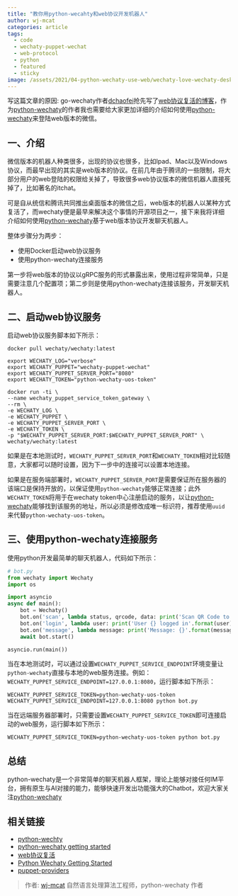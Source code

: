 ```yaml
---
title: "教你用python-wecahty和web协议开发机器人"
author: wj-mcat
categories: article
tags:
  - code
  - wechaty-puppet-wechat
  - web-protocol
  - python
  - featured
  - sticky
image: /assets/2021/04-python-wechaty-use-web/wechaty-love-wechaty-desktop.png
---
```


写这篇文章的原因: go-wechaty作者[dchaofei](https://github.com/dchaofei)抢先写了[web协议复活的博客](https://wechaty.js.org/2021/04/16/go-wechaty-use-web/)，作为[python-wechaty](http://github.com/wechaty/python-wechaty)的作者我也需要给大家更加详细的介绍如何使用[python-wechaty](http://github.com/wechaty/python-wechaty)来登陆web版本的微信。

## 一、介绍

微信版本的机器人种类很多，出现的协议也很多，比如Ipad、Mac以及Windows协议，而最早出现的其实是web版本的协议。在前几年由于腾讯的一些限制，将大部分用户的web登陆的权限给关掉了，导致很多web协议版本的微信机器人直接死掉了，比如著名的itchat。

可是自从统信和腾讯共同推出桌面版本的微信之后，web版本的机器人以某种方式复活了，而wechaty便是最早来解决这个事情的开源项目之一，接下来我将详细介绍如何使用[python-wechaty](http://github.com/wechaty/python-wechaty)基于web版本协议开发聊天机器人。

整体步骤分为两步：

* 使用Docker启动web协议服务
* 使用python-wechaty连接服务

第一步将web版本的协议以gRPC服务的形式暴露出来，使用过程非常简单，只是需要注意几个配置项；第二步则是使用python-wechaty连接该服务，开发聊天机器人。

## 二、启动web协议服务

启动web协议服务脚本如下所示：

```shell
docker pull wechaty/wechaty:latest

export WECHATY_LOG="verbose"
export WECHATY_PUPPET="wechaty-puppet-wechat"
export WECHATY_PUPPET_SERVER_PORT="8080"
export WECHATY_TOKEN="python-wechaty-uos-token"

docker run -ti \
--name wechaty_puppet_service_token_gateway \
--rm \
-e WECHATY_LOG \
-e WECHATY_PUPPET \
-e WECHATY_PUPPET_SERVER_PORT \
-e WECHATY_TOKEN \
-p "$WECHATY_PUPPET_SERVER_PORT:$WECHATY_PUPPET_SERVER_PORT" \
wechaty/wechaty:latest
```

如果是在本地测试时，`WECHATY_PUPPET_SERVER_PORT`和`WECHATY_TOKEN`相对比较随意，大家都可以随时设置，因为下一步中的连接可以设置本地连接。

如果是在服务端部署时，`WECHATY_PUPPET_SERVER_PORT`是需要保证所在服务器的该端口是保持开放的，以保证使用`python-wechaty`能够正常连接；此外`WECHATY_TOKEN`将用于在wechaty token中心注册启动的服务，以让[python-wechaty](http://github.com/wechaty/python-wechaty)能够找到该服务的地址，所以必须是修改成唯一标识符，推荐使用`uuid`来代替`python-wechaty-uos-token`。

## 三、使用python-wechaty连接服务

使用python开发最简单的聊天机器人，代码如下所示：

```python
# bot.py
from wechaty import Wechaty
import os

import asyncio
async def main():
    bot = Wechaty()
    bot.on('scan', lambda status, qrcode, data: print('Scan QR Code to login: {}\nhttps://wechaty.js.org/qrcode/{}'.format(status, qrcode)))
    bot.on('login', lambda user: print('User {} logged in'.format(user)))
    bot.on('message', lambda message: print('Message: {}'.format(message)))
    await bot.start()

asyncio.run(main())
```

当在本地测试时，可以通过设置`WECHATY_PUPPET_SERVICE_ENDPOINT`环境变量让`python-wechaty`直接与本地的web服务连接。例如：`WECHATY_PUPPET_SERVICE_ENDPOINT=127.0.0.1:8080`，运行脚本如下所示：

```shell
WECHATY_PUPPET_SERVICE_TOKEN=python-wechaty-uos-token WECHATY_PUPPET_SERVICE_ENDPOINT=127.0.0.1:8080 python bot.py
```

当在远端服务器部署时，只需要设置`WECHATY_PUPPET_SERVICE_TOKEN`即可连接启动的web服务，运行脚本如下所示：

```shell
WECHATY_PUPPET_SERVICE_TOKEN=python-wechaty-uos-token python bot.py
```

## 总结

python-wechaty是一个非常简单的聊天机器人框架，理论上能够对接任何IM平台，拥有原生与AI对接的能力，能够快速开发出功能强大的Chatbot，欢迎大家关注[python-wechaty](https://github.com/wechaty/python-wechaty)

## 相关链接

* [python-wechty](https://github.com/wechaty/python-wechaty)
* [python-wechaty getting started](https://github.com/wechaty/python-wechaty-getting-started )
* [web协议复活](https://wechaty.js.org/2021/04/13/wechaty-uos-web/)
* [Python Wechaty Getting Started](https://wechaty.js.org/docs/polyglot/python/)
* [puppet-providers](https://wechaty.js.org/docs/puppet-providers/wechat)

> 作者: [wj-mcat](https://github.com/wj-Mcat) 自然语言处理算法工程师，python-wechaty 作者
